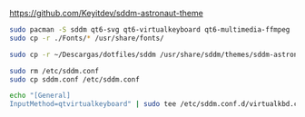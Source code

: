 https://github.com/Keyitdev/sddm-astronaut-theme

```bash
sudo pacman -S sddm qt6-svg qt6-virtualkeyboard qt6-multimedia-ffmpeg
sudo cp -r ./Fonts/* /usr/share/fonts/
```

```bash
sudo cp -r ~/Descargas/dotfiles/sddm /usr/share/sddm/themes/sddm-astronaut
```

```bash
sudo rm /etc/sddm.conf
sudo cp sddm.conf /etc/sddm.conf
```

```bash
echo "[General]
InputMethod=qtvirtualkeyboard" | sudo tee /etc/sddm.conf.d/virtualkbd.conf
```
